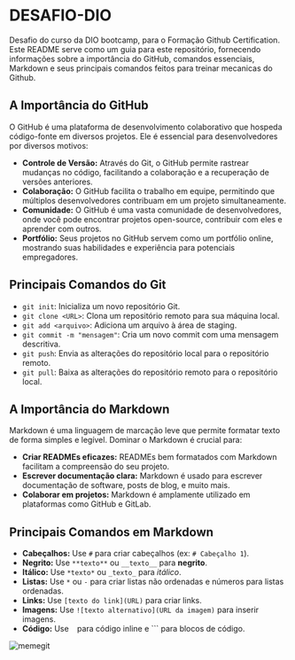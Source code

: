 # DESAFIO-DIO
Desafio do curso da DIO bootcamp, para o Formação Github Certification.
Este README serve como um guia para este repositório, fornecendo informações sobre a importância do GitHub, comandos essenciais, Markdown e seus principais comandos feitos para treinar mecanicas do Github.

## A Importância do GitHub

O GitHub é uma plataforma de desenvolvimento colaborativo que hospeda código-fonte em diversos projetos. Ele é essencial para desenvolvedores por diversos motivos:

* **Controle de Versão:** Através do Git, o GitHub permite rastrear mudanças no código, facilitando a colaboração e a recuperação de versões anteriores.
* **Colaboração:** O GitHub facilita o trabalho em equipe, permitindo que múltiplos desenvolvedores contribuam em um projeto simultaneamente.
* **Comunidade:**  O GitHub é uma vasta comunidade de desenvolvedores,  onde você pode encontrar projetos open-source, contribuir com eles e aprender com outros.
* **Portfólio:**  Seus projetos no GitHub servem como um portfólio online, mostrando suas habilidades e experiência para potenciais empregadores.

## Principais Comandos do Git

* `git init`: Inicializa um novo repositório Git.
* `git clone <URL>`: Clona um repositório remoto para sua máquina local.
* `git add <arquivo>`: Adiciona um arquivo à área de staging.
* `git commit -m "mensagem"`: Cria um novo commit com uma mensagem descritiva.
* `git push`: Envia as alterações do repositório local para o repositório remoto.
* `git pull`: Baixa as alterações do repositório remoto para o repositório local.

## A Importância do Markdown

Markdown é uma linguagem de marcação leve que permite formatar texto de forma simples e legível. Dominar o Markdown é crucial para:

* **Criar READMEs eficazes:**  READMEs bem formatados com Markdown facilitam a compreensão do seu projeto.
* **Escrever documentação clara:** Markdown é usado para escrever documentação de software, posts de blog, e muito mais.
* **Colaborar em projetos:** Markdown é amplamente utilizado em plataformas como GitHub e GitLab.

## Principais Comandos em Markdown

* **Cabeçalhos:** Use `#` para criar cabeçalhos (ex: `# Cabeçalho 1`).
* **Negrito:** Use `**texto**` ou `__texto__` para **negrito**.
* **Itálico:** Use `*texto*` ou `_texto_` para *itálico*.
* **Listas:** Use `*` ou `-` para criar listas não ordenadas e números para listas ordenadas.
* **Links:** Use `[texto do link](URL)` para criar links.
* **Imagens:** Use `![texto alternativo](URL da imagem)` para inserir imagens.
* **Código:** Use ` ` para código inline e \`\`\` para blocos de código.

![memegit](https://github.com/user-attachments/assets/8f9f4234-11ca-454c-9f07-b56788c12d62)
